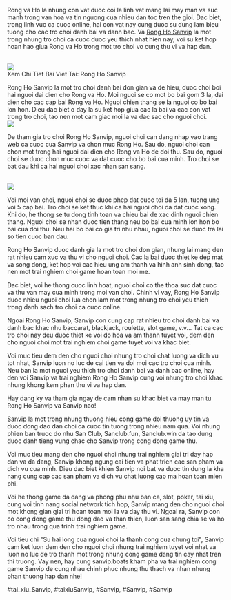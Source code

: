 <main>
<p>Rong va Ho la nhung con vat duoc coi la linh vat mang lai may man va suc manh trong van hoa va tin nguong cua nhieu dan toc tren the gioi. Dac biet, trong linh vuc ca cuoc online, hai con vat nay cung duoc su dung lam bieu tuong cho cac tro choi danh bai va danh bac. Va <a href="https://sanvip.boats/rong-ho-sanvip/">Rong Ho Sanvip</a> la mot trong nhung tro choi ca cuoc duoc yeu thich nhat hien nay, voi su ket hop hoan hao giua Rong va Ho trong mot tro choi vo cung thu vi va hap dan.</p><br><img src="https://sanvip.boats/wp-content/uploads/2025/01/logo-sanvip-boats-1.webp"></br>
Xem Chi Tiet Bai Viet Tai: Rong Ho Sanvip
<p>Rong Ho Sanvip la mot tro choi danh bai don gian va de hieu, duoc choi boi hai nguoi dai dien cho Rong va Ho. Moi nguoi se co mot bo bai gom 3 la, dai dien cho cac cap bai Rong va Ho. Nguoi chien thang se la nguoi co bo bai lon hon. Dieu dac biet o day la su ket hop giua cac la bai va cac con vat trong tro choi, tao nen mot cam giac moi la va dac sac cho nguoi choi.<br><img src="https://sanvip.boats/wp-content/uploads/2025/02/rong-ho-sanvip.webp"></br>
<p>De tham gia tro choi Rong Ho Sanvip, nguoi choi can dang nhap vao trang web ca cuoc cua Sanvip va chon muc Rong Ho. Sau do, nguoi choi can chon mot trong hai nguoi dai dien cho Rong va Ho de doi thu. Sau do, nguoi choi se duoc chon muc cuoc va dat cuoc cho bo bai cua minh. Tro choi se bat dau khi ca hai nguoi choi xac nhan san sang.</p><br><img src="https://sanvip.boats/wp-content/uploads/2025/01/logo-sanvip-boats-1.webp"></br>
<p>Voi moi van choi, nguoi choi se duoc phep dat cuoc toi da 5 lan, tuong ung voi 5 cap bai. Tro choi se ket thuc khi ca hai nguoi choi da dat cuoc xong. Khi do, he thong se tu dong tinh toan va chieu bai de xac dinh nguoi chien thang. Nguoi choi se nhan duoc tien thang neu bo bai cua minh lon hon bo bai cua doi thu. Neu hai bo bai co gia tri nhu nhau, nguoi choi se duoc tra lai so tien cuoc ban dau.
<p>Rong Ho Sanvip duoc danh gia la mot tro choi don gian, nhung lai mang den rat nhieu cam xuc va thu vi cho nguoi choi. Cac la bai duoc thiet ke dep mat va song dong, ket hop voi cac hieu ung am thanh va hinh anh sinh dong, tao nen mot trai nghiem choi game hoan toan moi me.</p>
<p>Dac biet, voi he thong cuoc linh hoat, nguoi choi co the thoa suc dat cuoc va thu van may cua minh trong moi van choi. Chinh vi vay, Rong Ho Sanvip duoc nhieu nguoi choi lua chon lam mot trong nhung tro choi yeu thich trong danh sach tro choi ca cuoc online.
<p>Ngoai Rong Ho Sanvip, Sanvip con cung cap rat nhieu tro choi danh bai va danh bac khac nhu baccarat, blackjack, roulette, slot game, v.v... Tat ca cac tro choi nay deu duoc thiet ke voi do hoa va am thanh tuyet voi, dem den cho nguoi choi mot trai nghiem choi game tuyet voi va khac biet.</p>
<p>Voi muc tieu dem den cho nguoi choi nhung tro choi chat luong va dich vu tot nhat, Sanvip luon no luc de cai tien va doi moi cac tro choi cua minh. Neu ban la mot nguoi yeu thich tro choi danh bai va danh bac online, hay den voi Sanvip va trai nghiem Rong Ho Sanvip cung voi nhung tro choi khac nhung khong kem phan thu vi va hap dan.</p>
<p>Hay dang ky va tham gia ngay de cam nhan su khac biet va may man tu Rong Ho Sanvip va Sanvip nao!</p>
</main><p><a href="https://sanvip.boats/">Sanvip</a> la mot trong nhung thuong hieu cong game doi thuong uy tin va duoc dong dao dan choi ca cuoc tin tuong trong nhieu nam qua. Voi nhung phien ban truoc do nhu San Club, Sanclub.fun, Sanclub.win da tao dung duoc danh tieng vung chac cho Sanvip trong cong dong game thu.

Voi muc tieu mang den cho nguoi choi nhung trai nghiem giai tri day hap dan va da dang, Sanvip khong ngung cai tien va phat trien cac san pham va dich vu cua minh. Dieu dac biet khien Sanvip noi bat va duoc tin dung la kha nang cung cap cac san pham va dich vu chat luong cao ma hoan toan mien phi.

Voi he thong game da dang va phong phu nhu ban ca, slot, poker, tai xiu, cung voi tinh nang social network tich hop, Sanvip mang den cho nguoi choi mot khong gian giai tri hoan toan moi la va day thu vi. Ngoai ra, Sanvip con co cong dong game thu dong dao va than thien, luon san sang chia se va ho tro nhau trong qua trinh trai nghiem game.

Voi tieu chi "Su hai long cua nguoi choi la thanh cong cua chung toi", Sanvip cam ket luon dem den cho nguoi choi nhung trai nghiem tuyet voi nhat va luon no luc de tro thanh mot trong nhung cong game dang tin cay nhat tren thi truong. Vay nen, hay cung sanvip.boats kham pha va trai nghiem cong game Sanvip de cung nhau chinh phuc nhung thu thach va nhan nhung phan thuong hap dan nhe!</p>
#tai_xiu_Sanvip, #taixiuSanvip, #Sanvip, #Sanvip, #Sanvip
